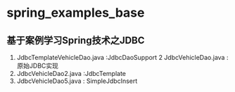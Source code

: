 # spring_examples_base

基于案例学习Spring技术之JDBC
-----------------------------------
1. JdbcTemplateVehicleDao.java :JdbcDaoSupport
2  JdbcVehicleDao.java 			:原始JDBC实现
3. JdbcVehicleDao2.java			:JdbcTemplate
4. JdbcVehicleDao5.java			: SimpleJdbcInsert